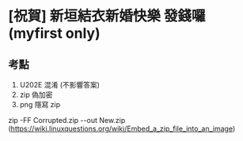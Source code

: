 # [祝賀] 新垣結衣新婚快樂 發錢囉 (myfirst only)

## 考點
1. U202E 混淆 (不影響答案)
2. zip 偽加密
3. png 隱寫 zip

zip -FF Corrupted.zip --out New.zip
(https://wiki.linuxquestions.org/wiki/Embed_a_zip_file_into_an_image)